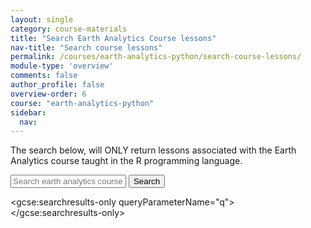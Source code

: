 ```yaml
---
layout: single
category: course-materials
title: "Search Earth Analytics Course lessons"
nav-title: "Search course lessons"
permalink: /courses/earth-analytics-python/search-course-lessons/
module-type: 'overview'
comments: false
author_profile: false
overview-order: 6
course: "earth-analytics-python"
sidebar:
  nav:
---
```


The search below, will ONLY return lessons associated with the Earth Analytics
course taught in the R programming language.

<div id="main-search">
   <form role="search" method="get" action="/course-materials/earth-analytics/search-course-lessons/">
   <input id="q" name="q"
          placeholder="Search earth analytics course lessons." type="text">
   <input id="searchButton" name="googleSearchName" type="submit" value="Search">
   </form>
 </div>

<div id="single-search" class="home">

  <script>
    (function() {
      var cx = '009878393705905880463:blrxkmzr1zo';
      var gcse = document.createElement('script');
      gcse.type = 'text/javascript';
      gcse.async = true;
      gcse.src = 'https://cse.google.com/cse.js?cx=' + cx;
      var s = document.getElementsByTagName('script')[0];
      s.parentNode.insertBefore(gcse, s);
    })();
  </script>
  <gcse:searchresults-only queryParameterName="q"></gcse:searchresults-only>

</div>
